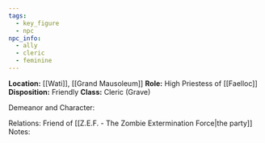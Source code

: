 ```yaml
---
tags:
  - key_figure
  - npc
npc_info:
  - ally
  - cleric
  - feminine
---
```

**Location:** [[Wati]], [[Grand Mausoleum]]
**Role:** High Priestess of [[Faelloc]]
**Disposition:** Friendly
**Class:** Cleric (Grave)

Demeanor and Character: 

Relations: Friend of [[Z.E.F. - The Zombie Extermination Force|the party]]
Notes:
